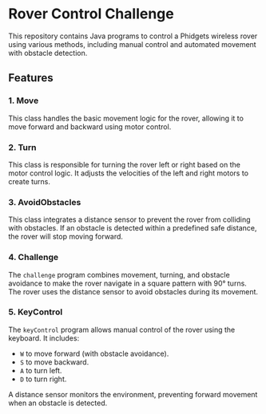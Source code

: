 # Rover Control Challenge

This repository contains Java programs to control a Phidgets wireless rover using various methods, including manual control and automated movement with obstacle detection.

## Features

### 1. Move
This class handles the basic movement logic for the rover, allowing it to move forward and backward using motor control.

### 2. Turn
This class is responsible for turning the rover left or right based on the motor control logic. It adjusts the velocities of the left and right motors to create turns.

### 3. AvoidObstacles
This class integrates a distance sensor to prevent the rover from colliding with obstacles. If an obstacle is detected within a predefined safe distance, the rover will stop moving forward.

### 4. Challenge
The `challenge` program combines movement, turning, and obstacle avoidance to make the rover navigate in a square pattern with 90° turns. The rover uses the distance sensor to avoid obstacles during its movement.

### 5. KeyControl
The `keyControl` program allows manual control of the rover using the keyboard. It includes:
- `W` to move forward (with obstacle avoidance).
- `S` to move backward.
- `A` to turn left.
- `D` to turn right.

A distance sensor monitors the environment, preventing forward movement when an obstacle is detected.
